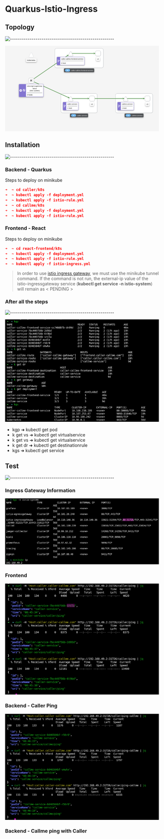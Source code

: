 # Quarkus-Istio-Ingress

## Topology
![-----------------------------------------------------](https://raw.githubusercontent.com/andreasbm/readme/master/assets/lines/aqua.png)


![Topology](https://raw.githubusercontent.com/KerimAksak/Quarkus-Istio-Ingress/master/img/ingress-gateway-topoloji.png)


## Installation
![-----------------------------------------------------](https://raw.githubusercontent.com/andreasbm/readme/master/assets/lines/aqua.png)

### Backend - Quarkus

Steps to deploy on minikube

``` json
➜  ~ cd caller/k8s
➜  ~ kubectl apply -f deployment.yml
➜  ~ kubectl apply -f istio-rule.yml
➜  ~ cd callme/k8s
➜  ~ kubectl apply -f deployment.yml
➜  ~ kubectl apply -f istio-rule.yml
```

### Frontend - React

Steps to deploy on minikube

``` json
➜  ~ cd react-frontend/k8s
➜  ~ kubectl apply -f deployment.yml
➜  ~ kubectl apply -f istio-rule.yml
➜  ~ kubectl apply -f istio-ingress.yml
```

>In order to use [istio ingress gateway](https://istio.io/latest/docs/setup/platform-setup/minikube/), we must use the minikube tunnel command. If the command is not run, the external-ip value of the istio-ingressgateway service (**kubectl get service -n istio-system**) will remain as < PENDING >

### After all the steps 
![-----------------------------------------------------](https://raw.githubusercontent.com/andreasbm/readme/master/assets/lines/aqua.png)

![kubectl](https://raw.githubusercontent.com/KerimAksak/Quarkus-Istio-Ingress/master/img/kbctl.png)

* kgp ➜ kubectl get pod
* k get vs ➜ kubectl get virtualservice
* k get vs ➜ kubectl get virtualservice
* k get dr ➜ kubectl get destinationrule
* kgs ➜ kubectl get service

## Test
![-----------------------------------------------------](https://raw.githubusercontent.com/andreasbm/readme/master/assets/lines/aqua.png)

### Ingress Gateway Information

![ingress-info](https://raw.githubusercontent.com/KerimAksak/Quarkus-Istio-Ingress/master/img/ingress-info.png)


### Frontend

![caller-ping](https://raw.githubusercontent.com/KerimAksak/Quarkus-Istio-Ingress/master/img/caller-ping.png)

### Backend - Caller Ping

![ingress-info](https://raw.githubusercontent.com/KerimAksak/Quarkus-Istio-Ingress/master/img/callme-ping.png)

### Backend - Callme ping with Caller